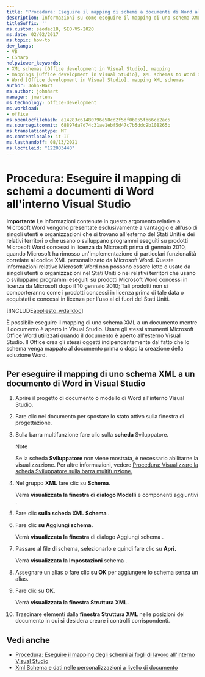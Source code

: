 ```yaml
---
title: "Procedura: Eseguire il mapping di schemi a documenti di Word all'interno Visual Studio"
description: Informazioni su come eseguire il mapping di uno schema XML a Microsoft Office documento di Word mentre il documento è aperto in Visual Studio.
titleSuffix: ''
ms.custom: seodec18, SEO-VS-2020
ms.date: 02/02/2017
ms.topic: how-to
dev_langs:
- VB
- CSharp
helpviewer_keywords:
- XML schemas [Office development in Visual Studio], mapping
- mappings [Office development in Visual Studio], XML schemas to Word documents
- Word [Office development in Visual Studio], mapping XML schemas
author: John-Hart
ms.author: johnhart
manager: jmartens
ms.technology: office-development
ms.workload:
- office
ms.openlocfilehash: e14283c61480796e58cd2f5df0b055fb66ce2ac5
ms.sourcegitcommit: 68897da7d74c31ae1ebf5d47c7b5ddc9b108265b
ms.translationtype: MT
ms.contentlocale: it-IT
ms.lasthandoff: 08/13/2021
ms.locfileid: "122083440"
---
```

# <a name="how-to-map-schemas-to-word-documents-inside-visual-studio"></a>Procedura: Eseguire il mapping di schemi a documenti di Word all'interno Visual Studio
  **Importante** Le informazioni contenute in questo argomento relative a Microsoft Word vengono presentate esclusivamente a vantaggio e all'uso di singoli utenti e organizzazioni che si trovano all'esterno del Stati Uniti e dei relativi territori o che usano o sviluppano programmi eseguiti su prodotti Microsoft Word concessi in licenza da Microsoft prima di gennaio 2010, quando Microsoft ha rimosso un'implementazione di particolari funzionalità correlate al codice XML personalizzato da Microsoft Word. Queste informazioni relative Microsoft Word non possono essere lette o usate da singoli utenti o organizzazioni nel Stati Uniti o nei relativi territori che usano o sviluppano programmi eseguiti su prodotti Microsoft Word concessi in licenza da Microsoft dopo il 10 gennaio 2010; Tali prodotti non si comporteranno come i prodotti concessi in licenza prima di tale data o acquistati e concessi in licenza per l'uso al di fuori del Stati Uniti.

 [!INCLUDE[appliesto_wdalldoc](../vsto/includes/appliesto-wdalldoc-md.md)]

 È possibile eseguire il mapping di uno schema XML a un documento mentre il documento è aperto in Visual Studio. Usare gli stessi strumenti Microsoft Office Word utilizzati quando il documento è aperto all'esterno Visual Studio. Il Office crea gli stessi oggetti indipendentemente dal fatto che lo schema venga mappato al documento prima o dopo la creazione della soluzione Word.

## <a name="to-map-an-xml-schema-to-a-word-document-in-visual-studio"></a>Per eseguire il mapping di uno schema XML a un documento di Word in Visual Studio

1. Aprire il progetto di documento o modello di Word all'interno Visual Studio.

2. Fare clic nel documento per spostare lo stato attivo sulla finestra di progettazione.

3. Sulla barra multifunzione fare clic sulla **scheda** Sviluppatore.

    > [!NOTE]
    > Se la scheda **Sviluppatore** non viene mostrata, è necessario abilitarne la visualizzazione. Per altre informazioni, vedere [Procedura: Visualizzare la scheda Sviluppatore sulla barra multifunzione.](../vsto/how-to-show-the-developer-tab-on-the-ribbon.md)

4. Nel gruppo **XML** fare clic su **Schema**.

     Verrà **visualizzata la finestra di dialogo Modelli** e componenti aggiuntivi .

5. Fare clic **sulla scheda XML Schema** .

6. Fare clic **su Aggiungi schema.**

     Verrà **visualizzata la finestra** di dialogo Aggiungi schema .

7. Passare al file di schema, selezionarlo e quindi fare clic su **Apri.**

     Verrà **visualizzata la Impostazioni** schema .

8. Assegnare un alias o fare clic **su OK** per aggiungere lo schema senza un alias.

9. Fare clic su **OK**.

     Verrà **visualizzata la finestra Struttura XML.**

10. Trascinare elementi dalla **finestra Struttura XML** nelle posizioni del documento in cui si desidera creare i controlli corrispondenti.

## <a name="see-also"></a>Vedi anche
- [Procedura: Eseguire il mapping degli schemi ai fogli di lavoro all'interno Visual Studio](../vsto/how-to-map-schemas-to-worksheets-inside-visual-studio.md)
- [Xml Schema e dati nelle personalizzazioni a livello di documento](../vsto/xml-schemas-and-data-in-document-level-customizations.md)

